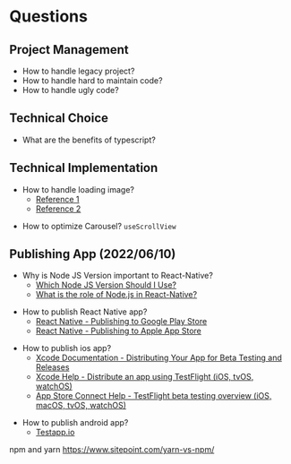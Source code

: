 # Questions

## Project Management

- How to handle legacy project?
- How to handle hard to maintain code?
- How to handle ugly code?

## Technical Choice

- What are the benefits of typescript?

## Technical Implementation

- How to handle loading image?
  - [Reference 1](https://stackoverflow.com/questions/35265751/image-preloading-in-react-native)
  - [Reference 2](https://medium.com/react-native-training/progressive-image-loading-in-react-native-e7a01827feb7)
<!--  -->
- How to optimize Carousel? `useScrollView`

## Publishing App (2022/06/10)

- Why is Node JS Version important to React-Native?
  - [Which Node JS Version Should I Use?](https://tamalweb.com/which-nodejs-version#:~:text=For%20example%2C%20Node%20version%2010,with%20new%20features%20and%20improvements)
  - [What is the role of Node.js in React-Native?](https://stackoverflow.com/questions/55206889/what-is-the-role-of-node-js-in-react-native)
<!--  -->
- How to publish React Native app?
  - [React Native - Publishing to Google Play Store](https://reactnative.dev/docs/signed-apk-android)
  - [React Native - Publishing to Apple App Store](https://reactnative.dev/docs/publishing-to-app-store)
<!--  -->
- How to publish ios app?
  - [Xcode Documentation - Distributing Your App for Beta Testing and Releases](https://developer.apple.com/documentation/xcode/distributing-your-app-for-beta-testing-and-releases)
  - [Xcode Help - Distribute an app using TestFlight (iOS, tvOS, watchOS)](https://help.apple.com/xcode/mac/current/#/dev2539d985f)
  - [App Store Connect Help - TestFlight beta testing overview (iOS, macOS, tvOS, watchOS)](https://help.apple.com/app-store-connect/#/devdc42b26b8)
<!--  -->
- How to publish android  app?
  - [Testapp.io](https://testapp.io/)

npm and yarn
https://www.sitepoint.com/yarn-vs-npm/